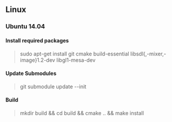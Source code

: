 ## Linux

### Ubuntu 14.04

#### Install required packages

> sudo apt-get install git cmake build-essential libsdl{,-mixer,-image}1.2-dev libgl1-mesa-dev

#### Update Submodules

> git submodule update --init

#### Build

> mkdir build && cd build && cmake .. && make install

